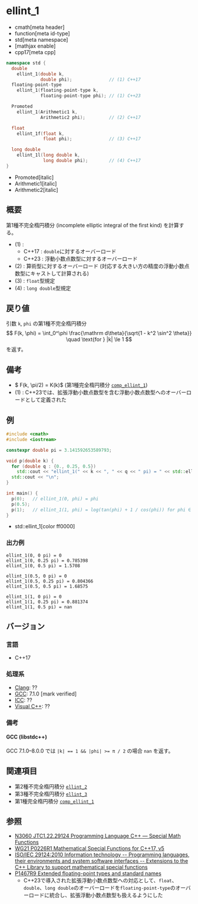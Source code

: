 # ellint_1
* cmath[meta header]
* function[meta id-type]
* std[meta namespace]
* [mathjax enable]
* cpp17[meta cpp]

```cpp
namespace std {
  double
    ellint_1(double k,
             double phi);              // (1) C++17
  floating-point-type
    ellint_1(floating-point-type k,
             floating-point-type phi); // (1) C++23

  Promoted
    ellint_1(Arithmetic1 k,
             Arithmetic2 phi);         // (2) C++17

  float
    ellint_1f(float k,
              float phi);              // (3) C++17

  long double
    ellint_1l(long double k,
              long double phi);        // (4) C++17
}
```
* Promoted[italic]
* Arithmetic1[italic]
* Arithmetic2[italic]

## 概要
第1種不完全楕円積分 (incomplete elliptic integral of the first kind) を計算する。

- (1) :
    - C++17 : `double`に対するオーバーロード
    - C++23 : 浮動小数点数型に対するオーバーロード
- (2) : 算術型に対するオーバーロード (対応する大きい方の精度の浮動小数点数型にキャストして計算される)
- (3) : `float`型規定
- (4) : `long double`型規定


## 戻り値
引数 `k`, `phi` の第1種不完全楕円積分
$$
F(k, \phi) = \int_0^\phi \frac{\mathrm d\theta}{\sqrt{1 - k^2 \sin^2 \theta}}
\quad \text{for } |k| \le 1
$$
を返す。


## 備考
- $ F(k, \pi/2) = K(k)$ (第1種完全楕円積分 [`comp_ellint_1`](comp_ellint_1.md))
- (1) : C++23では、拡張浮動小数点数型を含む浮動小数点数型へのオーバーロードとして定義された


## 例
```cpp example
#include <cmath>
#include <iostream>

constexpr double pi = 3.141592653589793;

void p(double k) {
  for (double q : {0., 0.25, 0.5})
    std::cout << "ellint_1(" << k << ", " << q << " pi) = " << std::ellint_1(k, q * pi) << "\n";
  std::cout << "\n";
}

int main() {
  p(0);   // ellint_1(0, phi) = phi
  p(0.5);
  p(1);   // ellint_1(1, phi) = log(tan(phi) + 1 / cos(phi)) for phi ∈ [-π/2, π/2]
}
```
* std::ellint_1[color ff0000]

### 出力例
```
ellint_1(0, 0 pi) = 0
ellint_1(0, 0.25 pi) = 0.785398
ellint_1(0, 0.5 pi) = 1.5708

ellint_1(0.5, 0 pi) = 0
ellint_1(0.5, 0.25 pi) = 0.804366
ellint_1(0.5, 0.5 pi) = 1.68575

ellint_1(1, 0 pi) = 0
ellint_1(1, 0.25 pi) = 0.881374
ellint_1(1, 0.5 pi) = nan

```


## バージョン
### 言語
- C++17

### 処理系
- [Clang](/implementation.md#clang): ??
- [GCC](/implementation.md#gcc): 7.1.0 [mark verified]
- [ICC](/implementation.md#icc): ??
- [Visual C++](/implementation.md#visual_cpp): ??


### 備考
#### GCC (libstdc++)
GCC 7.1.0–8.0.0 では `|k| == 1 && |phi| >= π / 2` の場合 `nan` を返す。


## 関連項目
- 第2種不完全楕円積分 [`ellint_2`](ellint_2.md)
- 第3種不完全楕円積分 [`ellint_3`](ellint_3.md)
- 第1種完全楕円積分 [`comp_ellint_1`](comp_ellint_1.md)


## 参照
- [N3060 JTC1.22.29124 Programming Language C++ — Special Math Functions](http://www.open-std.org/jtc1/sc22/wg21/docs/papers/2010/n3060.pdf)
- [WG21 P0226R1 Mathematical Special Functions for C++17, v5](https://isocpp.org/files/papers/P0226R1.pdf)
- [ISO/IEC 29124:2010 Information technology -- Programming languages, their environments and system software interfaces -- Extensions to the C++ Library to support mathematical special functions](https://www.iso.org/standard/50511.html)
- [P1467R9 Extended floating-point types and standard names](https://www.open-std.org/jtc1/sc22/wg21/docs/papers/2022/p1467r9.html)
    - C++23で導入された拡張浮動小数点数型への対応として、`float`、`double`、`long double`のオーバーロードを`floating-point-type`のオーバーロードに統合し、拡張浮動小数点数型も扱えるようにした
